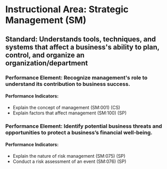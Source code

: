 # Instructional Area: Strategic Management (SM)

## Standard: Understands tools, techniques, and systems that affect a business's ability to plan, control, and organize an organization/department

### Performance Element: Recognize management's role to understand its contribution to business success.

#### Performance Indicators:

* Explain the concept of management (SM:001) (CS)
* Explain factors that affect management (SM:100) (SP)

### Performance Element: Identify potential business threats and opportunities to protect a business’s financial well-being.

#### Performance Indicators:

* Explain the nature of risk management (SM:075) (SP)
* Conduct a risk assessment of an event (SM:076) (SP)